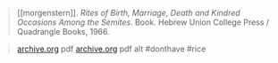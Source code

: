 > [[morgenstern]]. *Rites of Birth, Marriage, Death and Kindred Occasions Among the Semites*. Book. Hebrew Union College Press / Quadrangle Books, 1966.

> [archive.org](https://archive.org/details/ritesofbirthmarr0000unse) pdf
> [archive.org](https://archive.org/details/ritesofbirthmarr0000morg) pdf alt
> #donthave #rice 